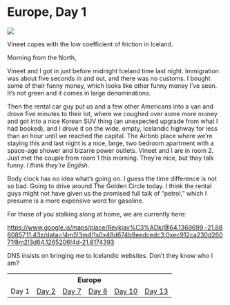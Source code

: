 Europe, Day 1
=============
![](../site/vineet_ice_small.jpg)

Vineet copes with the low coefficient of friction in Iceland.

Morning from the North,

Vineet and I got in just before midnight Iceland time last night. Immigration
was about five seconds in and out, and there was no customs. I bought some of
their funny money, which looks like other funny money I’ve seen. It’s not
green and it comes in large denominations.

Then the rental car guy put us and a few other Americans into a van and drove
five minutes to their lot, where we coughed over some more money and got into
a nice Korean SUV thing (an unexpected upgrade from what I had booked), and I
drove it on the wide, empty, Icelandic highway for less than an hour until we
reached the capital. The Airbnb place where we’re staying this and last night
is a nice, large, two bedroom apartment with a space-age shower and bizarre
power outlets. Vineet and I are in room 2. Just met the couple from room 1
this morning. They’re nice, but they talk funny. *I think they’re English*.

Body clock has no idea what’s going on. I guess the time difference is not so
bad. Going to drive around The Golden Circle today. I think the rental guys
might not have given us the promised full talk of “petrol,” which I presume
is a more expensive word for gasoline.

For those of you stalking along at home, we are currently here:

https://www.google.is/maps/place/Reykjav%C3%ADk/@64.1369699,-21.8860857,11.43z/data=!4m5!3m4!1s0x48d674b9eedcedc3:0xec912ca230d26071!8m2!3d64.1265206!4d-21.8174393

DNS insists on bringing me to Icelandic websites. Don’t they know who I am?

<table class="series">
  <tr><th colspan="6">Europe</th></tr>
  <tr>
    <td>Day 1</td>
    <td><a href="../site/europe2.html">Day 2</a></td>
    <td><a href="../site/europe7.html">Day 7</a></td>
    <td><a href="../site/europe8.html">Day 8</a></td>
    <td><a href="../site/europe10.html">Day 10</a></td>
    <td><a href="../site/europe13.html">Day 13</a></td>
  </tr>
</table>
